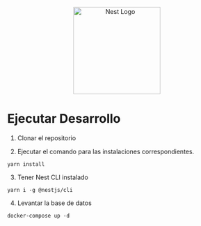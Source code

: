 <p align="center">
  <a href="http://nestjs.com/" target="blank"><img src="https://nestjs.com/img/logo-small.svg" width="200" alt="Nest Logo" /></a>
</p>

# Ejecutar Desarrollo

1. Clonar el repositorio

2. Ejecutar el comando para las instalaciones correspondientes.
```
yarn install
```

3. Tener Nest CLI instalado
```
yarn i -g @nestjs/cli
```

4. Levantar la base de datos
```
docker-compose up -d
```
